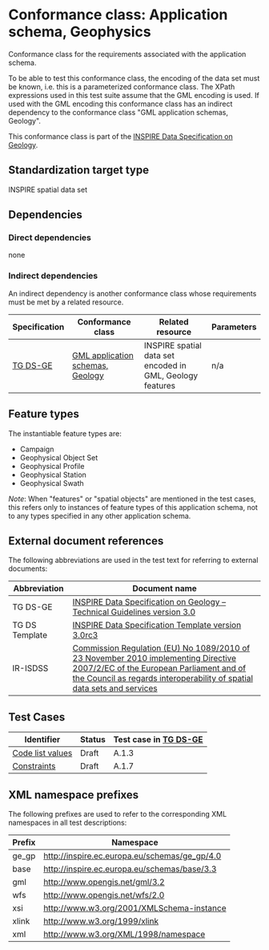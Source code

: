 # Conformance class: Application schema, Geophysics

Conformance class for the requirements associated with the application schema. 

To be able to test this conformance class, the encoding of the data set must be known, i.e. this is a parameterized conformance class. The XPath expressions used in this test suite assume that the GML encoding is used. If used with the GML encoding this conformance class has an indirect dependency to the conformance class "GML application schemas, Geology".

This conformance class is part of the [INSPIRE Data Specification on Geology](../README.md).

## Standardization target type

INSPIRE spatial data set

## Dependencies

### Direct dependencies

none

### Indirect dependencies

An indirect dependency is another conformance class whose requirements must be met by a related resource.

| Specification | Conformance class | Related resource | Parameters |
| ------------- | ----------------- | ---------------- | ---------- |
| [TG DS-GE](./README.md#ref_TG_DS_GE) | [GML application schemas, Geology](../ge-gml/README.md) | INSPIRE spatial data set encoded in GML, Geology features | n/a |
 
## Feature types <a name="feature-types"></a>

The instantiable feature types are:

* Campaign
* Geophysical Object Set
* Geophysical Profile
* Geophysical Station
* Geophysical Swath

*Note*: When "features" or "spatial objects" are mentioned in the test cases, this refers only to instances of feature types of this application schema, not to any types specified in any other application schema.

## External document references

The following abbreviations are used in the test text for referring to external documents:

Abbreviation                     | Document name
-------------------------------- | --------------------------------------------------
TG DS-GE <a name="ref_TG_DS_GE"></a>   | [INSPIRE Data Specification on Geology – Technical Guidelines version 3.0](http://inspire.ec.europa.eu/documents/Data_Specifications/INSPIRE_DataSpecification_GE_v3.0.pdf)
TG DS Template <a name="ref_TG_DS_tmpl"></a>   | [INSPIRE Data Specification Template version 3.0rc3](http://inspire.jrc.ec.europa.eu/documents/Data_Specifications/INSPIRE_DataSpecification_Template_v3.0rc3.pdf)
IR-ISDSS <a name="ref_IR-ISDSS"></a>   | [Commission Regulation (EU) No 1089/2010 of 23 November 2010 implementing Directive 2007/2/EC of the European Parliament and of the Council as regards interoperability of spatial data sets and services](https://eur-lex.europa.eu/eli/reg/2010/1089/2014-12-31)

## Test Cases

| Identifier                                                        | Status   | Test case in [TG DS-GE](#ref_TG_DS_GE)  |
| ----------------------------------------------------------------- | -------- | ------------ |
| [Code list values](./code-list-values.md)  | Draft  | A.1.3  |
| [Constraints](./constraints.md)  | Draft  | A.1.7  |


## XML namespace prefixes <a name="namespaces"></a>

The following prefixes are used to refer to the corresponding XML namespaces in all test descriptions:

Prefix         | Namespace
-------------- | -------------------------------------------------
ge_gp   	   | http://inspire.ec.europa.eu/schemas/ge_gp/4.0
base           | http://inspire.ec.europa.eu/schemas/base/3.3
gml            | http://www.opengis.net/gml/3.2
wfs            | http://www.opengis.net/wfs/2.0
xsi            | http://www.w3.org/2001/XMLSchema-instance
xlink          | http://www.w3.org/1999/xlink
xml            | http://www.w3.org/XML/1998/namespace
